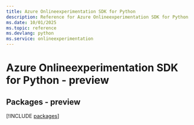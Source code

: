 ```yaml
---
title: Azure Onlineexperimentation SDK for Python
description: Reference for Azure Onlineexperimentation SDK for Python
ms.date: 10/01/2025
ms.topic: reference
ms.devlang: python
ms.service: onlineexperimentation
---
```

# Azure Onlineexperimentation SDK for Python - preview
## Packages - preview
[!INCLUDE [packages](onlineexperimentation-index.md)]